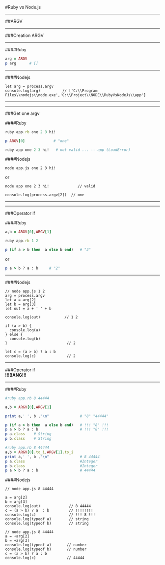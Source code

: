 #Ruby vs Node.js
____

##ARGV
____

###Creation ARGV
___

####Ruby

```ruby
arg = ARGV
p arg      # []
```
____

####Nodejs

```node                        
let arg = process.argv
console.log(arg)          // ['C:\\Program Files\\nodejs\\node.exe','C:\\Project\\NODE\\RubyVsNodeJs\\app']
```
____
____

###Get one argv

####Ruby

```ruby
ruby app.rb one 2 3 hi!
```
```ruby
p ARGV[0]             # "one"
```
```ruby
ruby app one 2 3 hi!   # not valid ... -- app (LoadError)
```
####Nodejs
                                   
```node
node app.js one 2 3 hi!  
```
or

```node
node app one 2 3 hi!             // valid
```
```node
console.log(process.argv[2])  // one 
```
____
____

###Operator if

####Ruby

```ruby
a,b = ARGV[0],ARGV[1]
```
```ruby
ruby app.rb 1 2
```                                 
```ruby
p (if a > b then  a else b end)   # "2"
```
or
```ruby
p a > b ? a : b     # "2"
```
____

####Nodejs
```node
// node app.js 1 2
arg = process.argv
let a = arg[2] 
let b = arg[3]
let out = a + ' ' + b

console.log(out)           // 1 2

if (a > b) {
  console.log(a)
} else {
  console.log(b)
}                           // 2

let c = (a > b) ? a : b   
console.log(c)              // 2
```
___
###Operator if     
__!!!BANG!!!__
___

####Ruby

```ruby
#ruby app.rb 8 44444

a,b = ARGV[0],ARGV[1]

print a,' ', b ,"\n"              # "8" "44444"

p (if a > b then  a else b end)   # !!! "8" !!!
p a > b ? a : b                   # !!! "8" !!!
p a.class    # String
p b.class    # String

```

```ruby
#ruby app.rb 8 44444
a,b = ARGV[0].to_i,ARGV[1].to_i
print a,' ', b ,"\n"              # 8 44444
p a.class                         #Integer
p b.class                         #Integer
p a > b ? a : b                   # 44444

```

####Nodejs

```node
// node app.js 8 44444

a = arg[2]
b = arg[3]
console.log(out)             // 8 44444
c = (a > b) ? a  : b         // !!!!!!!! 
console.log(c)               // !!! 8 !!!
console.log(typeof a)        // string
console.log(typeof b)        // string
```

```node
// node app.js 8 44444
a = +arg[2]
b = +arg[3]
console.log(typeof a)       // number
console.log(typeof b)       // number
c = (a > b) ? a : b   
console.log(c)              // 44444
```






































